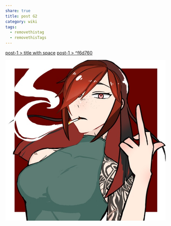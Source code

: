 ```yaml
---
share: true
title: post G2
category: wiki
tags:
  - removethistag
  - removethisTags
---
```




[post-1 > title with space](../post-1.md#title%20with%20space)
[post-1 > ^f6d760](../post-1.md#^f6d760)


![+side|200](../../../attachments/Ambre_PP.jpeg)